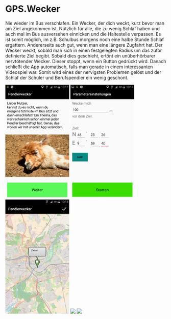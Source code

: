 # GPS.Wecker
Nie wieder im Bus verschlafen.
Ein Wecker, der dich weckt, kurz bevor man am Ziel angekommen ist. Nützlich für alle, die zu wenig Schlaf haben und auch mal im Bus ausversehen einnicken und die Haltestelle verpassen. Es ist somit möglich, im z.B. Schulbus morgens noch eine halbe Stunde Schlaf ergattern. Andererseits auch gut, wenn man eine längere Zugfahrt hat. Der Wecker weckt, sobald man sich in einen festgelegten Radius um das zufor definierte Ziel begibt. Sobald dies geschieht, ertönt ein unüberhörbarer nervtötender Wecker. Dieser stoppt, wenn ein Button gedrückt wird. Danach schließt die App automatisch, falls man gerade in einem interessanten Videospiel war. Somit wird eines der nervigsten Problemen gelöst und der Schlaf der Schüler und Berufspendler ein wenig geschont.

<img src="screens/WelcomeActivity.png" width="200"/>
<img src="screens/ParameterActivity.png" width="200"/>
<img src="screens/MapActivty.png" width="200"/>
<img src="screens/AlarmActivty.png" width="200"/>
<img src="screens/NotificationActivty.png" width="200"/>